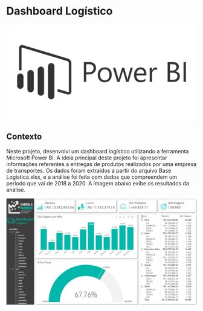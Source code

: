 # Dashboard Logístico

<p align="center"><img src="Images/img_powerBI.png" ></p>

## Contexto
Neste projeto, desenvolvi um dashboard logístico utilizando a ferramenta Microsoft Power BI. A ideia principal deste projeto foi apresentar informações referentes a entregas de produtos realizados por uma empresa de transportes. Os dados foram extraidos a partir do arquivo Base Logistica.xlsx, e  a análise foi feita com dados  que compreendem um período que vai de 2018 a 2020. A imagem abaixo exibe os resultados da análise.

<p align="left"><img src="Images/Dashboard.png" ></p>
